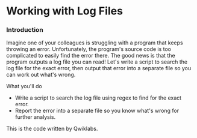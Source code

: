 # Working with Log Files
### Introduction
Imagine one of your colleagues is struggling with a program that keeps throwing an error. Unfortunately, the program's source code is too complicated to easily find the error there. The good news is that the program outputs a log file you can read! Let's write a script to search the log file for the exact error, then output that error into a separate file so you can work out what's wrong.

What you'll do

* Write a script to search the log file using regex to find for the exact error.
* Report the error into a separate file so you know what's wrong for further analysis.


This is the code written by Qwiklabs.
